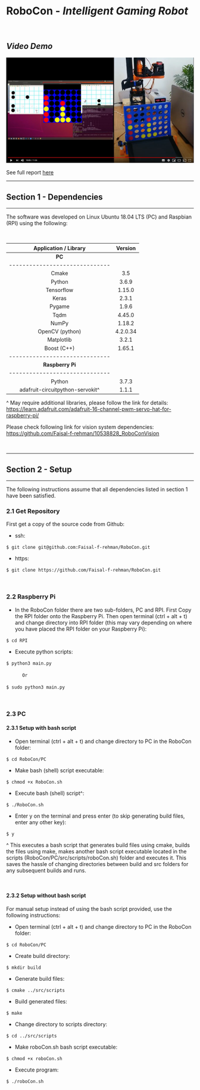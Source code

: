 # **RoboCon** - ***Intelligent Gaming Robot***

<br>

## ***Video Demo***


[![RoboCon](https://github.com/Faisal-f-rehman/crossDocs/blob/master/RoboCon/Pics/youtube_robocon.jpg?raw=true)](https://youtu.be/zAyr8a5UKs0?t=516)

See full report [here](https://github.com/Faisal-f-rehman/RoboCon/blob/master/Docs/RoboCon_Report.pdf)
<br>

------------------------------
## Section 1 - Dependencies
------------------------------
The software was developed on Linux Ubuntu 18.04 LTS (PC) and Raspbian (RPI) using the following:

<br>

|Application / Library|	Version|
| :---:               |  :---: |
|    **PC**                        |
|------------------------------|
|Cmake|	3.5|
|Python|	3.6.9|
|Tensorflow|	1.15.0|
|Keras 	|2.3.1|
|Pygame	|1.9.6|
|Tqdm	|4.45.0|
|NumPy	|1.18.2|
|OpenCV (python)	|4.2.0.34|
|Matplotlib	|3.2.1|
|Boost (C++)	|1.65.1|
|------------------------------|
|**Raspberry Pi**|
|------------------------------|
|Python	|3.7.3|
|adafruit-circuitpython-servokit^	|1.1.1|

^ May require additional libraries, please follow the link for details:  
https://learn.adafruit.com/adafruit-16-channel-pwm-servo-hat-for-raspberry-pi/

Please check following link for vision system dependencies:  
https://github.com/Faisal-f-rehman/10538828_RoboConVision


<br>

------------------------------
## Section 2 - Setup
------------------------------
The following instructions assume that all dependencies listed in section 1 have been satisfied.

### 2.1	Get Repository
First get a copy of the source code from Github:
  - ssh:
```shell
$ git clone git@github.com:Faisal-f-rehman/RoboCon.git
```
  - https:
```shell
$ git clone https://github.com/Faisal-f-rehman/RoboCon.git
```

<br>

### 2.2	Raspberry Pi
* In the RoboCon folder there are two sub-folders, PC and RPI. First Copy the RPI folder onto the Raspberry Pi. Then open terminal (ctrl + alt + t) and change directory into RPI folder (this may vary depending on where you have placed the RPI folder on your Raspberry Pi):

```shell
$ cd RPI
```

* Execute python scripts:
```shell
$ python3 main.py

      Or

$ sudo python3 main.py
```

<br>

### 2.3	PC
#### 2.3.1	Setup with bash script
* Open terminal (ctrl + alt + t) and change directory to PC in the RoboCon folder:
```shell
$ cd RoboCon/PC
```

*	Make bash (shell) script executable:
```shell
$ chmod +x RoboCon.sh
```

*	Execute bash (shell) script^:
```shell
$ ./RoboCon.sh
```

*	Enter y on the terminal and press enter (to skip generating build files, enter any other key):
```shell
$ y
```

^ This executes a bash script that generates build files using cmake, builds the files using make, makes another bash script executable located in the scripts (RoboCon/PC/src/scripts/roboCon.sh) folder and executes it. This saves the hassle of changing directories between build and src folders for any subsequent builds and runs.

<br>

#### 2.3.2	Setup without bash script
For manual setup instead of using the bash script provided, use the following instructions:

*	Open terminal (ctrl + alt + t) and change directory to PC in the RoboCon folder:
```shell
$ cd RoboCon/PC
```

*	Create build directory:
```shell
$ mkdir build
```

*	Generate build files:
```shell
$ cmake ../src/scripts
```

*	Build generated files:
```shell
$ make
```

*	Change directory to scripts directory:
```shell
$ cd ../src/scripts
```

*	Make roboCon.sh bash script executable:
```shell
$ chmod +x roboCon.sh
```

*	Execute program:
```shell
$ ./roboCon.sh
```
